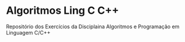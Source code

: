 # Algoritmos Ling C C++
 Repositório dos Exercícios da Disciplaina Algoritmos e Programação em Linguagem C/C++

